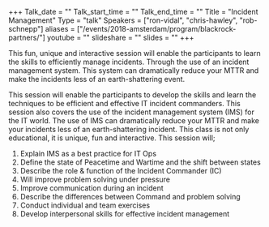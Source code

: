 +++
Talk_date = ""
Talk_start_time = ""
Talk_end_time = ""
Title = "Incident Management"
Type = "talk"
Speakers = ["ron-vidal", "chris-hawley", "rob-schnepp"]
aliases = ["/events/2018-amsterdam/program/blackrock-partners/"]
youtube = ""
slideshare = ""
slides = ""
+++

This fun, unique and interactive session will enable the participants to learn the skills to efficiently manage incidents. Through the use of an incident management system. This system can dramatically reduce your MTTR and make the incidents less of an earth-shattering event.

This session will enable the participants to develop the skills and learn the techniques to be efficient and effective IT incident commanders. This session also covers the use of the incident management system (IMS) for the IT world. The use of IMS can dramatically reduce your MTTR and make your incidents less of an earth-shattering incident. This class is not only educational, it is unique, fun and interactive. This session will;

1) Explain IMS as a best practice for IT Ops
2) Define the state of Peacetime and Wartime and the shift between states
3) Describe the role & function of the Incident Commander (IC)
4) Will improve problem solving under pressure
5) Improve communication during an incident
6) Describe the differences between Command and problem solving
7) Conduct individual and team exercises
8) Develop interpersonal skills for effective incident management
